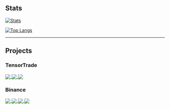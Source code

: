 ## Stats
[![Stats](https://github-readme-stats.vercel.app/api?username=StephanAkkerman&count_private=true&show_icons=true&theme=nightowl )](https://github.com/StephanAkkerman/?tab=repositories)

[![Top Langs](https://github-readme-stats.vercel.app/api/top-langs/?username=StephanAkkerman&layout=compact&theme=nightowl )](https://github.com/StephanAkkerman/?tab=repositories)

---
## Projects
### TensorTrade
<a href="https://github.com/StephanAkkerman/TensorTradeExtras">
  <img align="center" src="https://github-readme-stats.vercel.app/api/pin/?username=StephanAkkerman&repo=TensorTradeExtras&theme=nightowl " />
</a>

<a href="https://github.com/StephanAkkerman/TensorTrade">
  <img align="center" src="https://github-readme-stats.vercel.app/api/pin/?username=StephanAkkerman&repo=TensorTrade&theme=nightowl " />
</a>

<a href="https://github.com/StephanAkkerman/Crypto_OHLCV">
  <img align="center" src="https://github-readme-stats.vercel.app/api/pin/?username=StephanAkkerman&repo=Crypto_OHLCV&theme=nightowl " />
</a>

### Binance
<a href="https://github.com/StephanAkkerman/BinanceData">
  <img align="center" src="https://github-readme-stats.vercel.app/api/pin/?username=StephanAkkerman&repo=BinanceData&theme=nightowl " />
</a>

<a href="https://github.com/StephanAkkerman/Binance_Trailing_Stop_Loss">
  <img align="center" src="https://github-readme-stats.vercel.app/api/pin/?username=StephanAkkerman&repo=Binance_Trailing_Stop_Loss&theme=nightowl " />
</a>

<a href="https://github.com/StephanAkkerman/Binance_Charts">
  <img align="center" src="https://github-readme-stats.vercel.app/api/pin/?username=StephanAkkerman&repo=Binance_Charts&theme=nightowl " />
</a>

<a href="https://github.com/StephanAkkerman/Binance_Line_Chart">
  <img align="center" src="https://github-readme-stats.vercel.app/api/pin/?username=StephanAkkerman&repo=Binance_Line_Chart&theme=nightowl " />
</a>

